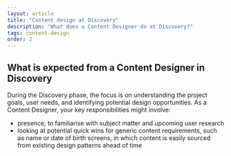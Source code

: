 ```yaml
---
layout: article
title: "Content design at Discovery"
description: "What does a Content Designer do at Discovery?"
tags: content-design
order: 2
---
```


## What is expected from a Content Designer in Discovery

During the Discovery phase, the focus is on understanding the project goals, user needs, and identifying potential design opportunities. As a Content Designer, your key responsibilities might involve:

- presence, to familiarise with subject matter and upcoming user research
- looking at potential quick wins for generic content requirements, such as name or date of birth screens, in which content is easily sourced from existing design patterns ahead of time
